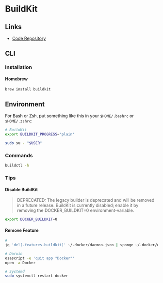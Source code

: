 # BuildKit

<!--
https://devopsspiral.com/articles/containers/modernize-image-builds/
-->

## Links

- [Code Repository](https://github.com/moby/buildkit)

## CLI

### Installation

#### Homebrew

```sh
brew install buildkit
```

## Environment

For Bash or Zsh, put something like this in your `$HOME/.bashrc` or `$HOME/.zshrc`:

```sh
# BuildKit
export BUILDKIT_PROGRESS='plain'
```

```sh
sudo su - "$USER"
```

### Commands

```sh
buildctl -h
```

### Tips

#### Disable BuildKit

> DEPRECATED: The legacy builder is deprecated and will be removed in a future release. BuildKit is currently disabled; enable it by removing the DOCKER_BUILDKIT=0 environment-variable.

```sh
export DOCKER_BUILDKIT=0
```

#### Remove Feature

```sh
#
jq 'del(.features.buildkit)' ~/.docker/daemon.json | sponge ~/.docker/daemon.json
```

```sh
# Darwin
osascript -e 'quit app "Docker"'
open -a Docker

# Systemd
sudo systemctl restart docker
```

<!--
docker info | grep Proxy
-->
